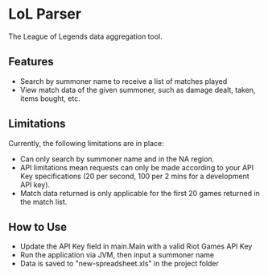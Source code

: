 # LoL Parser
The League of Legends data aggregation tool.

## Features
- Search by summoner name to receive a list of matches played
- View match data of the given summoner, such as damage dealt, taken, items bought, etc.

## Limitations
Currently, the following limitations are in place:

- Can only search by summoner name and in the NA region.
- API limitations mean requests can only be made according to your API Key specifications (20 per second, 100 per 2 mins for a development API key).
- Match data returned is only applicable for the first 20 games returned in the match list.

## How to Use
 - Update the API Key field in main.Main with a valid Riot Games API Key
 - Run the application via JVM, then input a summoner name
 - Data is saved to "new-spreadsheet.xls" in the project folder
